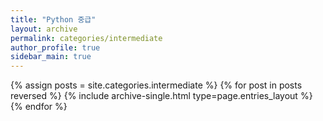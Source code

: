 ```yaml
---
title: "Python 중급"
layout: archive
permalink: categories/intermediate
author_profile: true
sidebar_main: true
---
```



{% assign posts = site.categories.intermediate %}
{% for post in posts reversed %} {% include archive-single.html type=page.entries_layout %} {% endfor %}